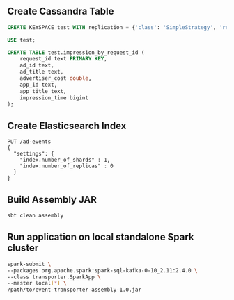 ## Create Cassandra Table
```sql
CREATE KEYSPACE test WITH replication = {'class': 'SimpleStrategy', 'replication_factor': '1'}

USE test;

CREATE TABLE test.impression_by_request_id (
    request_id text PRIMARY KEY,
    ad_id text,
    ad_title text,
    advertiser_cost double,
    app_id text,
    app_title text,
    impression_time bigint
);
```

## Create Elasticsearch Index
```http
PUT /ad-events
{
  "settings": {
    "index.number_of_shards" : 1,
    "index.number_of_replicas" : 0
  }
}
```

## Build Assembly JAR
```bash
sbt clean assembly
```

## Run application on local standalone Spark cluster
```bash
spark-submit \
--packages org.apache.spark:spark-sql-kafka-0-10_2.11:2.4.0 \
--class transporter.SparkApp \
--master local[*] \
/path/to/event-transporter-assembly-1.0.jar
```
